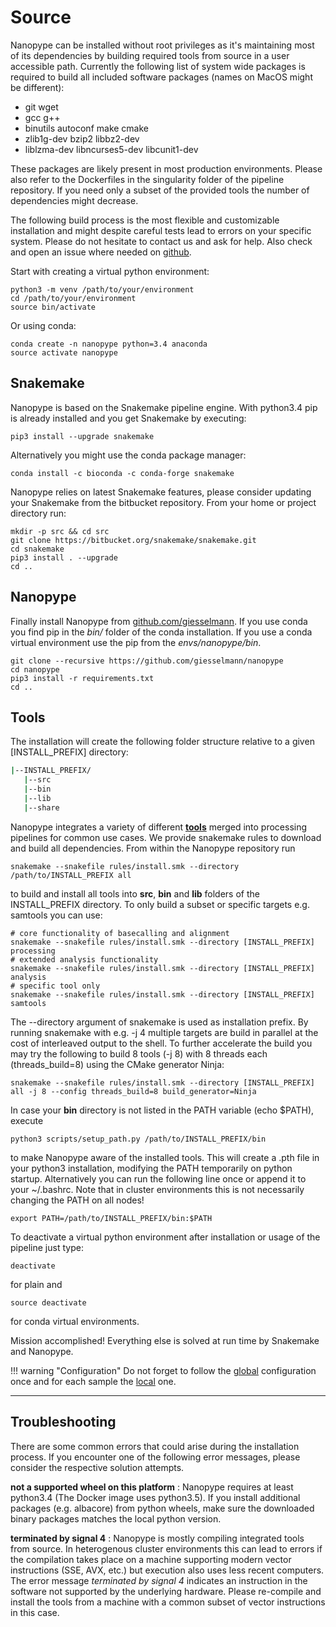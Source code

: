 # Source

Nanopype can be installed without root privileges as it's maintaining most of its dependencies by building required tools from source in a user accessible path. Currently the following list of system wide packages is required to build all included software packages (names on MacOS might be different):

* git wget
* gcc g++
* binutils autoconf make cmake
* zlib1g-dev bzip2 libbz2-dev
* liblzma-dev libncurses5-dev libcunit1-dev

These packages are likely present in most production environments. Please also refer to the Dockerfiles in the singularity folder of the pipeline repository. If you need only a subset of the provided tools the number of dependencies might decrease.

The following build process is the most flexible and customizable installation and might despite careful tests lead to errors on your specific system. Please do not hesitate to contact us and ask for help. Also check and open an issue where needed on [github](https://github.com/giesselmann/nanopype/issues).

Start with creating a virtual python environment:

```
python3 -m venv /path/to/your/environment
cd /path/to/your/environment
source bin/activate
```

Or using conda:

```
conda create -n nanopype python=3.4 anaconda
source activate nanopype

```

## Snakemake

Nanopype is based on the Snakemake pipeline engine. With python3.4 pip is already installed and you get Snakemake by executing:

```
pip3 install --upgrade snakemake
```

Alternatively you might use the conda package manager:

```
conda install -c bioconda -c conda-forge snakemake
```

Nanopype relies on latest Snakemake features, please consider updating your Snakemake from the bitbucket repository. From your home or project directory run:

```
mkdir -p src && cd src
git clone https://bitbucket.org/snakemake/snakemake.git
cd snakemake
pip3 install . --upgrade
cd ..
```

## Nanopype
Finally install Nanopype from [github.com/giesselmann](https://github.com/giesselmann/nanopype/). If you use conda you find pip in the *bin/* folder of the conda installation. If you use a conda virtual environment use the pip from the *envs/nanopype/bin*.

```
git clone --recursive https://github.com/giesselmann/nanopype
cd nanopype
pip3 install -r requirements.txt
cd ..
```

## Tools

The installation will create the following folder structure relative to a given [INSTALL_PREFIX] directory:

```sh
|--INSTALL_PREFIX/
   |--src
   |--bin
   |--lib
   |--share
```

Nanopype integrates a variety of different **[tools](../tools.md)** merged into processing pipelines for common use cases. We provide snakemake rules to download and build all dependencies. From within the Nanopype repository run

    snakemake --snakefile rules/install.smk --directory /path/to/INSTALL_PREFIX all

to build and install all tools into **src**, **bin** and **lib** folders of the INSTALL_PREFIX directory. To only build a subset or specific targets e.g. samtools you can use:

    # core functionality of basecalling and alignment
    snakemake --snakefile rules/install.smk --directory [INSTALL_PREFIX] processing
    # extended analysis functionality
    snakemake --snakefile rules/install.smk --directory [INSTALL_PREFIX] analysis
    # specific tool only
    snakemake --snakefile rules/install.smk --directory [INSTALL_PREFIX] samtools

The --directory argument of snakemake is used as installation prefix. By running snakemake with e.g. -j 4 multiple targets are build in parallel at the cost of interleaved output to the shell. To further accelerate the build you may try the following to build 8 tools (-j 8) with 8 threads each (threads_build=8) using the CMake generator Ninja:

    snakemake --snakefile rules/install.smk --directory [INSTALL_PREFIX] all -j 8 --config threads_build=8 build_generator=Ninja

In case your **bin** directory is not listed in the PATH variable (echo $PATH), execute

    python3 scripts/setup_path.py /path/to/INSTALL_PREFIX/bin

to make Nanopype aware of the installed tools. This will create a .pth file in your python3 installation, modifying the PATH temporarily on python startup. Alternatively you can run the following line once or append it to your ~/.bashrc. Note that in cluster environments this is not necessarily changing the PATH on all nodes!

    export PATH=/path/to/INSTALL_PREFIX/bin:$PATH

To deactivate a virtual python environment after installation or usage of the pipeline just type:

```
deactivate
```

for plain and

```
source deactivate
```

for conda virtual environments.

Mission accomplished! Everything else is solved at run time by Snakemake and Nanopype.

!!! warning "Configuration"
    Do not forget to follow the [global](configuration.md) configuration once and for each sample the [local](../usage/general.md) one.


***

## Troubleshooting
There are some common errors that could arise during the installation process. If you encounter one of the following error messages, please consider the respective solution attempts.

**not a supported wheel on this platform**
:   Nanopype requires at least python3.4 (The Docker image uses python3.5). If you install additional packages (e.g. albacore) from python wheels, make sure the downloaded binary packages matches the local python version.

**terminated by signal 4**
:   Nanopype is mostly compiling integrated tools from source. In heterogenous cluster environments this can lead to errors if the compilation takes place on a machine supporting modern vector instructions (SSE, AVX, etc.) but execution also uses less recent computers. The error message *terminated by signal 4* indicates an instruction in the software not supported by the underlying hardware. Please re-compile and install the tools from a machine with a common subset of vector instructions in this case.
